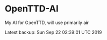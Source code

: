 # OpenTTD-AI
My AI for OpenTTD, will use primarily air

Latest backup: Sun Sep 22 02:39:01 UTC 2019
